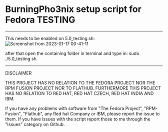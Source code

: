# BurningPho3nix setup script for Fedora TESTING

_______________________________________________________

This needs to be enabled on 5.0_testing.sh:
![Screenshot from 2023-01-17 00-41-11](https://user-images.githubusercontent.com/95959450/212780926-f5806457-5b99-4c5c-9b70-ef21296ea32e.png)

after that open the containing folder in terminal and type in:
sudo ./5.0_testing.sh

_______________________________________________________
DISCLAIMER

THIS PROJECT HAS NO RELATION TO THE FEDORA PROJECT NOR THE RPM FUSION PROJECT NOR TO FLATHUB.
FURTHERMORE THIS PROJECT HAS NO RELATION TO RED HAT, RED HAT CZECH, RED HAT INDIA AND IBM.

If you have any problems with software from "The Fedora Project", "RPM-Fusion", "Flathub", any Red hat Company or IBM,
please report the issue to them.
If you have issues with the script report those to me through the "Issues" category on Github.
